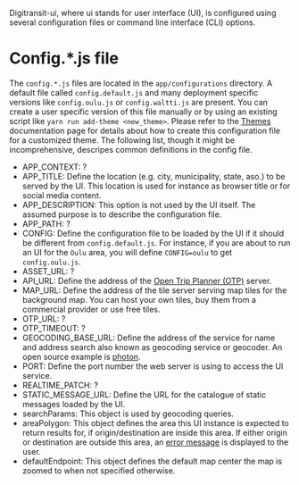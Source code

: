 Digitransit-ui, where ui stands for user interface (UI), is configured using several configuration files or command line interface (CLI) options.

# Config.*.js file
The `config.*.js` files are located in the `app/configurations` directory.
A default file called `config.default.js` and many deployment specific versions like `config.oulu.js` or `config.waltti.js` are present.
You can create a user specific version of this file manually or by using an existing script like `yarn run add-theme <new_theme>`.
Please refer to the [Themes](https://github.com/HSLdevcom/digitransit-ui/blob/master/docs/Themes.md) documentation page for details
about how to create this configuration file for a customized theme.
The following list, though it might be incomprehensive, descripes common definitions in the config file.

* APP_CONTEXT: ?
* APP_TITLE: Define the location (e.g. city, municipality, state, aso.) to be served by the UI.
This location is used for instance as browser title or for social media content.
* APP_DESCRIPTION: This option is not used by the UI itself.
The assumed purpose is to describe the configuration file.
* APP_PATH: ?
* CONFIG: Define the configuration file to be loaded by the UI if it should be different from `config.default.js`.
For instance, if you are about to run an UI for the `Oulu` area, you will define `CONFIG=oulu` to get `config.oulu.js`.
* ASSET_URL: ?
* API_URL: Define the address of the [Open Trip Planner (OTP)](https://github.com/opentripplanner/OpenTripPlanner) server.
* MAP_URL: Define the address of the tile server serving map tiles for the background map. You can host your own tiles, buy them from a commercial provider or use free tiles.
* OTP_URL: ?
* OTP_TIMEOUT: ?
* GEOCODING_BASE_URL: Define the address of the service for name and address search also known as geocoding service or geocoder. An open source example is [photon](https://github.com/komoot/photon).
* PORT: Define the port number the web server is using to access the UI service.
* REALTIME_PATCH: ?
* STATIC_MESSAGE_URL: Define the URL for the catalogue of static messages loaded by the UI.
* searchParams: This object is used by geocoding queries.
* areaPolygon: This object defines the area this UI instance is expected to return results for, if origin/destination are inside this area. If either origin or destination are outside this area, an [error message](https://github.com/HSLdevcom/digitransit-ui/blob/master/app/component/ItinerarySummaryListContainer.js) is displayed to the user.
* defaultEndpoint: This object defines the default map center the map is zoomed to when not specified otherwise.
